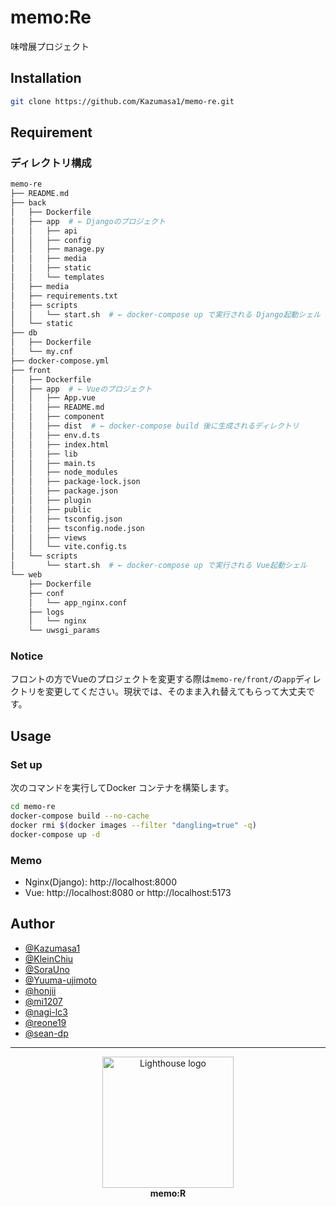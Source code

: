 # memo:Re
味噌展プロジェクト

## Installation

```bash
git clone https://github.com/Kazumasa1/memo-re.git
```

## Requirement

### ディレクトリ構成

```bash
memo-re
├── README.md
├── back
│   ├── Dockerfile
│   ├── app  # ← Djangoのプロジェクト
│   │   ├── api
│   │   ├── config
│   │   ├── manage.py
│   │   ├── media
│   │   ├── static
│   │   └── templates
│   ├── media
│   ├── requirements.txt
│   ├── scripts
│   │   └── start.sh  # ← docker-compose up で実行される Django起動シェル
│   └── static
├── db
│   ├── Dockerfile
│   └── my.cnf
├── docker-compose.yml
├── front
│   ├── Dockerfile
│   ├── app  # ← Vueのプロジェクト
│   │   ├── App.vue
│   │   ├── README.md
│   │   ├── component
│   │   ├── dist  # ← docker-compose build 後に生成されるディレクトリ
│   │   ├── env.d.ts
│   │   ├── index.html
│   │   ├── lib
│   │   ├── main.ts
│   │   ├── node_modules
│   │   ├── package-lock.json
│   │   ├── package.json
│   │   ├── plugin
│   │   ├── public
│   │   ├── tsconfig.json
│   │   ├── tsconfig.node.json
│   │   ├── views
│   │   └── vite.config.ts
│   └── scripts
│       └── start.sh  # ← docker-compose up で実行される Vue起動シェル
└── web
    ├── Dockerfile
    ├── conf
    │   └── app_nginx.conf
    ├── logs
    │   └── nginx
    └── uwsgi_params
```
### Notice

フロントの方でVueのプロジェクトを変更する際は```memo-re/front/```の```app```ディレクトリを変更してください。現状では、そのまま入れ替えてもらって大丈夫です。

## Usage

### Set up

次のコマンドを実行してDocker コンテナを構築します。

```bash
cd memo-re
docker-compose build --no-cache
docker rmi $(docker images --filter "dangling=true" -q)
docker-compose up -d
```

### Memo

- Nginx(Django): http://localhost:8000
- Vue: http://localhost:8080 or http://localhost:5173

## Author

- [@Kazumasa1](https://github.com/Kazumasa1)
- [@KleinChiu](https://github.com/KleinChiu)
- [@SoraUno](https://github.com/SoraUno)
- [@Yuuma-ujimoto](https://github.com/Yuuma-ujimoto)
- [@honjii](https://github.com/honjii)
- [@mi1207](https://github.com/mi1207)
- [@nagi-lc3](https://github.com/nagi-lc3)
- [@reone19](https://github.com/reone19)
- [@sean-dp](https://github.com/sean-dp)

---
<p align="center">
    <img src="https://user-images.githubusercontent.com/70145199/207083588-8d3fdcd3-1f3d-40ed-8b8f-c29f53f41f71.svg" alt="Lighthouse logo" height="210">
    <br>
    <b>memo:R</b>
</p>
